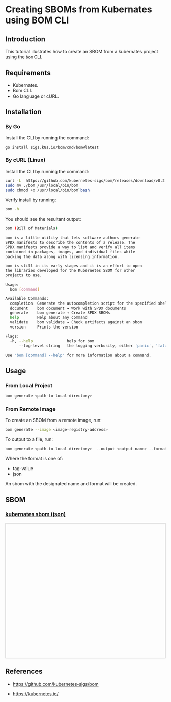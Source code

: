 # Creating SBOMs from Kubernates using BOM CLI

## Introduction

This tutorial illustrates how to create an SBOM from a kubernates project using the ```bom``` CLI.

## Requirements

* Kubernates.
* Bom CLI.
* Go language or cURL.

## Installation

### By Go

Install the CLI by running the command:

```bash
go install sigs.k8s.io/bom/cmd/bom@latest
```

### By cURL (Linux)

Install the CLI by running the command:

```bash
curl -L  https://github.com/kubernetes-sigs/bom/releases/download/v0.2.2/bom-linux-amd64  -o bom
sudo mv ./bom /usr/local/bin/bom
sudo chmod +x /usr/local/bin/bom`bash
```

Verify install by running:

```bash
bom -h
```

You should see the resultant output:

```bash
bom (Bill of Materials)

bom is a little utility that lets software authors generate
SPDX manifests to describe the contents of a release. The
SPDX manifests provide a way to list and verify all items
contained in packages, images, and individual files while
packing the data along with licensing information.

bom is still in its early stages and it is an effort to open
the libraries developed for the Kubernetes SBOM for other
projects to use.

Usage:
  bom [command]

Available Commands:
  completion  Generate the autocompletion script for the specified shell
  document    bom document → Work with SPDX documents
  generate    bom generate → Create SPDX SBOMs
  help        Help about any command
  validate    bom validate → Check artifacts against an sbom
  version     Prints the version

Flags:
  -h, --help               help for bom
      --log-level string   the logging verbosity, either 'panic', 'fatal', 'error', 'warning', 'info', 'debug', 'trace' (default "info")

Use "bom [command] --help" for more information about a command.

```

## Usage

### From Local Project

```bash
bom generate <path-to-local-directory>
```

### From Remote Image

To create an SBOM from a remote image, run:

```bash
bom generate --image <image-registry-address>
```

To output to a file, run:

```bash
bom generate <path-to-local-directory>  --output <output-name> --format <sbom-format>
```

Where the format is one of:

* tag-value
* json

An sbom with the designated name and format will be created.

## SBOM

<html lang="en">
<head>
    <meta charset="UTF-8">
    <meta name="viewport" content="width=device-width, initial-scale=1.0">
    <title>Pretty JSON Display</title>
    <style>
        #json-container {
            height: 400px; /* Set a fixed height */
            overflow-y: auto; /* Enable vertical scrolling */
            border: 2px solid #ccc; /* Optional: add a border for visibility */
            padding: 10px;
        }
        #xml-container {
            height: 400px; /* Set a fixed height */
            overflow-y: auto; /* Enable vertical scrolling */
            border: 2px solid #ccc; /* Optional: add a border for visibility */
            padding: 10px;
        }
        pre {
            margin: 0;
            white-space: pre-wrap;
            word-wrap: break-word;
        }
    </style>
</head>
<body>
    <h3>
        <a href="./spdx.json">kubernates sbom (json)</a>
    </h3>
    <div id="json-container">
        <pre id="json-display"></pre>
    </div>
    <script>
        function display_json(url, elementid){
        fetch(url)
            .then(response => response.json())
            .then(data => {
                document.getElementById(elementid).textContent = JSON.stringify(data, null, 2);
            })
            .catch(error => console.error('Error fetching JSON:', error));
        }
        function display_xml(url, elementid){
        fetch(url)
            .then(response => response.text())
            .then(data => {
                document.getElementById(elementid).textContent = data;
            })
            .catch(error => console.error('Error fetching JSON:', error));
        }
    display_json('./spdx.json', 'json-display');
    </script>
</body>
</html>


## References

* https://github.com/kubernetes-sigs/bom

* https://kubernetes.io/